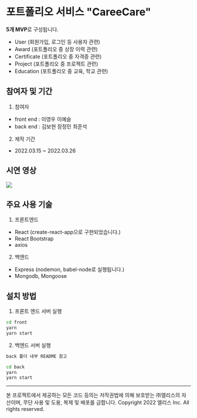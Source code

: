 # 포트폴리오 서비스 "CareeCare"

**5개 MVP**로 구성됩니다.

- User (회원가입, 로그인 등 사용자 관련)
- Award (포트폴리오 중 상장 이력 관련)
- Certificate (포트폴리오 중 자격증 관련)
- Project (포트폴리오 중 프로젝트 관련)
- Education (포트폴리오 중 교육, 학교 관련)

## 참여자 및 기간

1. 참여자

- front end : 이영우 이예슬
- back end : 김보현 장정민 최준석

2. 제작 기간

- 2022.03.15 ~ 2022.03.26

## 시연 영상

<a href="https://youtu.be/l4DEORatjfg" target="_blank" rel="noreferrer noopener"><img src="https://user-images.githubusercontent.com/71453094/184404584-064a1427-15f0-49d1-9023-5fdfae1640e6.png"/></a>

## 주요 사용 기술

1. 프론트엔드

- React (create-react-app으로 구현되었습니다.)
- React Bootstrap
- axios

2. 백엔드

- Express (nodemon, babel-node로 실행됩니다.)
- Mongodb, Mongoose

## 설치 방법

1. 프론트 엔드 서버 실행

```bash
cd front
yarn
yarn start
```

2. 백엔드 서버 실행

```bash
back 폴더 내부 README 참고
```

```bash
cd back
yarn
yarn start
```

---

본 프로젝트에서 제공하는 모든 코드 등의는 저작권법에 의해 보호받는 ㈜엘리스의 자산이며, 무단 사용 및 도용, 복제 및 배포를 금합니다.
Copyright 2022 엘리스 Inc. All rights reserved.
